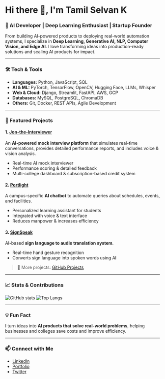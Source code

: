 # Hi there 👋, I'm Tamil Selvan K

### 🚀 AI Developer | Deep Learning Enthusiast | Startup Founder

From building AI-powered products to deploying real-world automation systems, I specialize in **Deep Learning, Generative AI, NLP, Computer Vision, and Edge AI**. I love transforming ideas into production-ready solutions and scaling AI products for impact.

---

### 🛠️ Tech & Tools
- **Languages:** Python, JavaScript, SQL
- **AI & ML:** PyTorch, TensorFlow, OpenCV, Hugging Face, LLMs, Whisper
- **Web & Cloud:** Django, Streamlit, FastAPI, AWS, GCP
- **Databases:** MySQL, PostgreSQL, ChromaDB
- **Others:** Git, Docker, REST APIs, Agile Development

---

### 🌟 Featured Projects

#### 1. [Jon-the-Interviewer](https://luzy.in/jon/)  
An **AI-powered mock interview platform** that simulates real-time conversations, provides detailed performance reports, and includes voice & vision analysis.  
- Real-time AI mock interviewer  
- Performance scoring & detailed feedback  
- Multi-college dashboard & subscription-based credit system  

#### 2. [Portlight](https://github.com/yourusername/portlight)  
A campus-specific **AI chatbot** to automate queries about schedules, events, and facilities.  
- Personalized learning assistant for students  
- Integrated with voice & text interface  
- Reduces manpower & increases efficiency  

#### 3. [SignSpeak](https://github.com/classytamil/signspeak)  
AI-based **sign language to audio translation system**.  
- Real-time hand gesture recognition  
- Converts sign language into spoken words using AI  

> 🔗 More projects: [GitHub Projects](https://github.com/classytamil?tab=repositories)

---

### 📈 Stats & Contributions
![GitHub stats](https://github-readme-stats.vercel.app/api?username=yourusername&show_icons=true&theme=radical)
![Top Langs](https://github-readme-stats.vercel.app/api/top-langs/?username=yourusername&layout=compact&theme=radical)

---

### 💡 Fun Fact
I turn ideas into **AI products that solve real-world problems**, helping businesses and colleges save costs and improve efficiency.  

---

### 📫 Connect with Me
- [LinkedIn](https://www.linkedin.com/in/tamil-selvan-ai/)  
- [Portfolio](https://tamil.luzy.in)  
- [Twitter](https://twitter.com/yourhandle)
